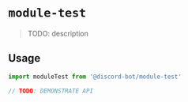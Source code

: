 # `module-test`

> TODO: description

## Usage

```typescript
import moduleTest from '@discord-bot/module-test'

// TODO: DEMONSTRATE API
```
